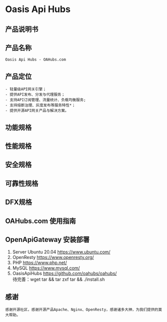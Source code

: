# Oasis Api Hubs
## 产品说明书
## 产品名称
    Oasis Api Hubs - OAHubs.com
## 产品定位
    - 轻量级API网关引擎；
    - 提供API发布、分发与代理服务；
    - 支持API订阅管理、流量统计、负载均衡服务;
    - 支持熔断治理、灰度发布等服务特性*；
    - 提供开源API网关产品与解决方案。
## 功能规格
## 性能规格
## 安全规格
## 可靠性规格
## DFX规格

## OAHubs.com 使用指南

## OpenApiGateway 安装部署  
1. Server Ubuntu 20.04 https://www.ubuntu.com/  
2. OpenResty https://www.openresty.org/  
3. PHP https://www.php.net/  
4. MySQL https://www.mysql.com/  
3. OasisApiHubs https://github.com/oahubs/oahubs/  
待完善：wget tar && tar zxf tar && ./install.sh

## 感谢
    感谢开源社区，感谢开源产品Apache、Nginx、OpenResty，感谢诸多大神，为我们提供的莫大帮助。

<!--
**oahubs/oahubs** is a ✨ _special_ ✨ repository because its `README.md` (this file) appears on your GitHub profile.

Here are some ideas to get you started:

- 🔭 I’m currently working on ...
- 🌱 I’m currently learning ...
- 👯 I’m looking to collaborate on ...
- 🤔 I’m looking for help with ...
- 💬 Ask me about ...
- 📫 How to reach me: ...
- 😄 Pronouns: ...
- ⚡ Fun fact: ...
-->
